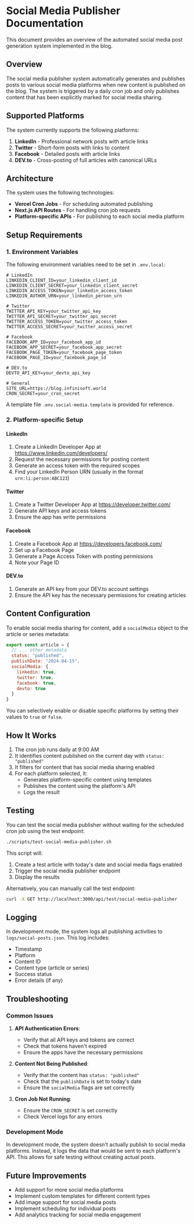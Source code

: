 # Social Media Publisher Documentation

This document provides an overview of the automated social media post generation system implemented in the blog.

## Overview

The social media publisher system automatically generates and publishes posts to various social media platforms when new content is published on the blog. The system is triggered by a daily cron job and only publishes content that has been explicitly marked for social media sharing.

## Supported Platforms

The system currently supports the following platforms:

1. **LinkedIn** - Professional network posts with article links
2. **Twitter** - Short-form posts with links to content
3. **Facebook** - Detailed posts with article links
4. **DEV.to** - Cross-posting of full articles with canonical URLs

## Architecture

The system uses the following technologies:

- **Vercel Cron Jobs** - For scheduling automated publishing
- **Next.js API Routes** - For handling cron job requests
- **Platform-specific APIs** - For publishing to each social media platform

## Setup Requirements

### 1. Environment Variables

The following environment variables need to be set in `.env.local`:

```
# LinkedIn
LINKEDIN_CLIENT_ID=your_linkedin_client_id
LINKEDIN_CLIENT_SECRET=your_linkedin_client_secret
LINKEDIN_ACCESS_TOKEN=your_linkedin_access_token
LINKEDIN_AUTHOR_URN=your_linkedin_person_urn

# Twitter
TWITTER_API_KEY=your_twitter_api_key
TWITTER_API_SECRET=your_twitter_api_secret
TWITTER_ACCESS_TOKEN=your_twitter_access_token
TWITTER_ACCESS_SECRET=your_twitter_access_secret

# Facebook
FACEBOOK_APP_ID=your_facebook_app_id
FACEBOOK_APP_SECRET=your_facebook_app_secret
FACEBOOK_PAGE_TOKEN=your_facebook_page_token
FACEBOOK_PAGE_ID=your_facebook_page_id

# DEV.to
DEVTO_API_KEY=your_devto_api_key

# General
SITE_URL=https://blog.infinisoft.world
CRON_SECRET=your_cron_secret
```

A template file `.env.social-media.template` is provided for reference.

### 2. Platform-specific Setup

#### LinkedIn

1. Create a LinkedIn Developer App at https://www.linkedin.com/developers/
2. Request the necessary permissions for posting content
3. Generate an access token with the required scopes
4. Find your LinkedIn Person URN (usually in the format `urn:li:person:ABC123`)

#### Twitter

1. Create a Twitter Developer App at https://developer.twitter.com/
2. Generate API keys and access tokens
3. Ensure the app has write permissions

#### Facebook

1. Create a Facebook App at https://developers.facebook.com/
2. Set up a Facebook Page
3. Generate a Page Access Token with posting permissions
4. Note your Page ID

#### DEV.to

1. Generate an API key from your DEV.to account settings
2. Ensure the API key has the necessary permissions for creating articles

## Content Configuration

To enable social media sharing for content, add a `socialMedia` object to the article or series metadata:

```javascript
export const article = {
  // ... other metadata
  status: "published",
  publishDate: "2024-04-15",
  socialMedia: {
    linkedin: true,
    twitter: true,
    facebook: true,
    devto: true
  }
}
```

You can selectively enable or disable specific platforms by setting their values to `true` or `false`.

## How It Works

1. The cron job runs daily at 9:00 AM
2. It identifies content published on the current day with `status: "published"`
3. It filters for content that has social media sharing enabled
4. For each platform selected, it:
   - Generates platform-specific content using templates
   - Publishes the content using the platform's API
   - Logs the result

## Testing

You can test the social media publisher without waiting for the scheduled cron job using the test endpoint:

```bash
./scripts/test-social-media-publisher.sh
```

This script will:
1. Create a test article with today's date and social media flags enabled
2. Trigger the social media publisher endpoint
3. Display the results

Alternatively, you can manually call the test endpoint:

```bash
curl -X GET http://localhost:3000/api/test/social-media-publisher
```

## Logging

In development mode, the system logs all publishing activities to `logs/social-posts.json`. This log includes:

- Timestamp
- Platform
- Content ID
- Content type (article or series)
- Success status
- Error details (if any)

## Troubleshooting

### Common Issues

1. **API Authentication Errors**:
   - Verify that all API keys and tokens are correct
   - Check that tokens haven't expired
   - Ensure the apps have the necessary permissions

2. **Content Not Being Published**:
   - Verify that the content has `status: "published"`
   - Check that the `publishDate` is set to today's date
   - Ensure the `socialMedia` flags are set correctly

3. **Cron Job Not Running**:
   - Ensure the `CRON_SECRET` is set correctly
   - Check Vercel logs for any errors

### Development Mode

In development mode, the system doesn't actually publish to social media platforms. Instead, it logs the data that would be sent to each platform's API. This allows for safe testing without creating actual posts.

## Future Improvements

- Add support for more social media platforms
- Implement custom templates for different content types
- Add image support for social media posts
- Implement scheduling for individual posts
- Add analytics tracking for social media engagement
